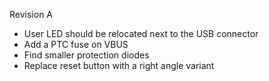 Revision A
- User LED should be relocated next to the USB connector
- Add a PTC fuse on VBUS
- Find smaller protection diodes
- Replace reset button with a right angle variant
